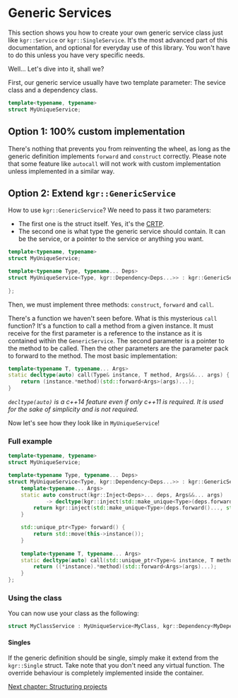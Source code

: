 Generic Services
================

This section shows you how to create your own generic service class just like `kgr::Service` or `kgr::SingleService`.
It's the most advanced part of this documentation, and optional for everyday use of this library. You won't have to do this unless you have very specific needs.

Well... Let's dive into it, shall we?

First, our generic service usually have two template parameter: The sevice class and a dependency class.

```c++
template<typename, typename>
struct MyUniqueService;
```

## Option 1: 100% custom implementation

There's nothing that prevents you from reinventing the wheel, as long as the generic definition implements `forward` and `construct` correctly.
Please note that some feature like `autocall` will not work with custom implementation unless implemented in a similar way.

## Option 2: Extend `kgr::GenericService`

How to use `kgr::GenericService`?
We need to pass it two parameters:

 * The first one is the struct itself. Yes, it's the [CRTP](https://en.wikipedia.org/wiki/Curiously_recurring_template_pattern).
 * The second one is what type the generic service should contain. It can be the service, or a pointer to the service or anything you want.
 
```c++
template<typename, typename>
struct MyUniqueService;

template<typename Type, typename... Deps>
struct MyUniqueService<Type, kgr::Dependency<Deps...>> : kgr::GenericService<MyUniqueService<Type, kgr::Dependency<Deps...>>, std::unique_ptr<Type>> {
    
};
```

Then, we must implement three methods: `construct`, `forward` and `call`.

There's a function we haven't seen before. What is this mysterious `call` function? It's a function to call a method from a given instance.
It must receive for the first parameter is a reference to the instance as it is contained within the `GenericService`. The second parameter is a pointer to the method to be called. Then the other parameters are the parameter pack to forward to the method.
The most basic implementation:

```c++
template<typename T, typename... Args>
static decltype(auto) call(Type& instance, T method, Args&&... args) {
    return (instance.*method)(std::forward<Args>(args)...);
}
```
    
_`decltype(auto)` is a c++14 feature even if only c++11 is required. It is used for the sake of simplicity and is not required._

Now let's see how they look like in `MyUniqueService`!

### Full example
 
```c++
template<typename, typename>
struct MyUniqueService;

template<typename Type, typename... Deps>
struct MyUniqueService<Type, kgr::Dependency<Deps...>> : kgr::GenericService<MyUniqueService<Type, kgr::Dependency<Deps...>>, std::unique_ptr<Type>> {
    template<typename... Args>
    static auto construct(kgr::Inject<Deps>... deps, Args&&... args)
            -> decltype(kgr::inject(std::make_unique<Type>(deps.forward()..., std::forward<Args>(args)...))) {
        return kgr::inject(std::make_unique<Type>(deps.forward()..., std::forward<Args>(args)...));
    }

    std::unique_ptr<Type> forward() {
        return std::move(this->instance());
    }
    
    template<typename T, typename... Args>
    static decltype(auto) call(std::unique_ptr<Type>& instance, T method, Args&&... args) {
        return ((*instance).*method)(std::forward<Args>(args)...);
    }
};
```

### Using the class

You can now use your class as the following:

```c++
struct MyClassService : MyUniqueService<MyClass, kgr::Dependency<MyDependencyService>> {};
```

#### Singles

If the generic definition should be single, simply make it extend from the `kgr::Single` struct.
Take note that you don't need any virtual function. The override behaviour is completely implemented inside the container.

[Next chapter: Structuring projects](section11_structure.md)
